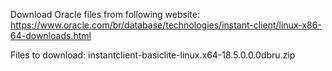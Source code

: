 Download Oracle files from following website:
https://www.oracle.com/br/database/technologies/instant-client/linux-x86-64-downloads.html

Files to download:
instantclient-basiclite-linux.x64-18.5.0.0.0dbru.zip
